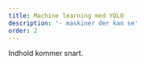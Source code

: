 ```yaml
---
title: Machine learning med YOLO
description: '- maskiner der kan se'
order: 2
---
```

Indhold kommer snart.